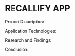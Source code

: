 
# RECALLIFY APP

Project Description:

Application Technologies:

Research and Findings:

Conclusion:
